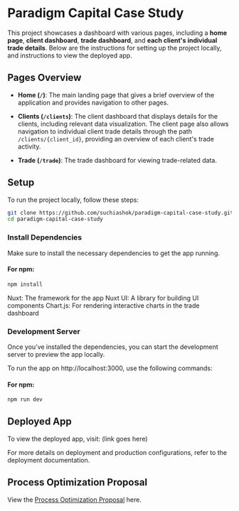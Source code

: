 # Paradigm Capital Case Study

This project showcases a dashboard with various pages, including a **home page**, **client dashboard**, **trade dashboard**, and **each client's individual trade details**. Below are the instructions for setting up the project locally, and instructions to view the deployed app.

## Pages Overview

- **Home (`/`)**: The main landing page that gives a brief overview of the application and provides navigation to other pages.
- **Clients (`/clients`)**: The client dashboard that displays details for the clients, including relevant data visualization. The client page also allows navigation to individual client trade details through the path `/clients/{client_id}`, providing an overview of each client's trade activity.

- **Trade (`/trade`)**: The trade dashboard for viewing trade-related data.

## Setup

To run the project locally, follow these steps:

```bash
git clone https://github.com/suchiashok/paradigm-capital-case-study.git
cd paradigm-capital-case-study
```

### Install Dependencies

Make sure to install the necessary dependencies to get the app running.

#### For npm:

```bash
npm install
```

Nuxt: The framework for the app
Nuxt UI: A library for building UI components
Chart.js: For rendering interactive charts in the trade dashboard

### Development Server

Once you’ve installed the dependencies, you can start the development server to preview the app locally.

To run the app on http://localhost:3000, use the following commands:

#### For npm:

```bash
npm run dev
```

## Deployed App

To view the deployed app, visit:
(link goes here)

For more details on deployment and production configurations, refer to the deployment documentation.

## Process Optimization Proposal

View the [Process Optimization Proposal](docs/Process%20Optimization%20Proposal.pdf) here.


